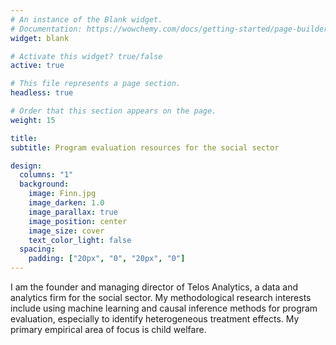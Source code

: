 ```yaml
---
# An instance of the Blank widget.
# Documentation: https://wowchemy.com/docs/getting-started/page-builder/
widget: blank

# Activate this widget? true/false
active: true

# This file represents a page section.
headless: true

# Order that this section appears on the page.
weight: 15

title:  
subtitle: Program evaluation resources for the social sector

design:
  columns: "1"
  background:
    image: Finn.jpg
    image_darken: 1.0
    image_parallax: true
    image_position: center
    image_size: cover
    text_color_light: false
  spacing:
    padding: ["20px", "0", "20px", "0"]
---
```


I am the founder and managing director of Telos Analytics, a data and analytics firm for the social sector. My methodological research interests include using machine learning and causal inference methods for program evaluation, especially to identify heterogeneous treatment effects. My primary empirical area of focus is child welfare.  



